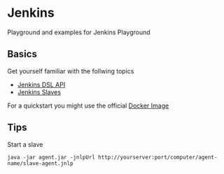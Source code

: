 # Jenkins

Playground and examples for Jenkins Playground

## Basics

Get yourself familiar with the follwing topics

- [Jenkins DSL API](https://jenkinsci.github.io/job-dsl-plugin/#)
- [Jenkins Slaves](https://wiki.jenkins.io/display/JENKINS/Distributed+builds#Distributedbuilds-LaunchagentviaJavaWebStart)


For a quickstart you might use the official [Docker Image](https://hub.docker.com/r/jenkins/jenkins/)

## Tips

Start a slave

```none
java -jar agent.jar -jnlpUrl http://yourserver:port/computer/agent-name/slave-agent.jnlp
```

